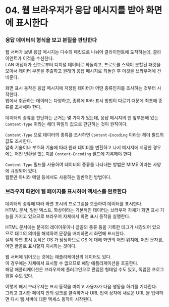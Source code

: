 # 04. 웹 브라우저가 응답 메시지를 받아 화면에 표시한다 

### 응답 데이터의 형식을 보고 본질을 판단한다

웹 서버가 보낸 응답 메시지는 다수의 패킷으로 나뉘어 클라이언트에 도착하는데, 클라이언트가 이것을 수신한다.  
LAN 어댑터가 신호로부터 디지털 데이터로 되돌리고, 프로토콜 스택이 분할된 패킷을 모아서 데이터 부분을 추출하고 원래의 응답 메시지로 되돌린 후 이것을 브라우저에 건네준다.

화면 표시 동작은 응답 메시지에 저장된 데이터가 어떤 종류인지를 조사하는 것부터 시작한다.  
웹에서 취급하는 데이터는 다양하고, 종류에 따라 표시 방법이 다르기 때문에 최초에 종류를 조사해야 한다.

데이터의 종류를 판단하는 근거는 몇 가지가 있는데, 응답 메시지의 맨 앞부분에 있는 `Content-Type` 이라는 헤더 파일의 값으로 판단하는 것이 원칙이다.

`Content-Type` 으로 데이터의 종류를 조사하면 `Content-Encoding` 이라는 헤더 필드의 값도 조사한다.  
압축 기술이나 부호화 기술에 따라 원래 데이터를 변환하고 나서 메시지에 저장한 경우에는 어떤 변환을 했는지를 `Content-Encoding` 필드에 기록해야 한다.

`Content-Type` 필드를 사용하여 데이터의 종류를 나타내는 방법은 MIME 이라는 사양에 규정되어 있다.  
웹뿐만 아니라 메일 등에서도 사용하는 일반적인 방법이다.

### 브라우저 화면에 웹 페이지를 표시하여 액세스를 완료한다

데이터의 종류에 따라 화면 표시의 프로그램을 호출하여 데이터를 표시한다.  
HTML 문서, 일반 텍스트, 화상이라는 기본적인 데이터는 브라우저 자체가 화면 표시 기능을 가지고 있으므로 브라우저 자체에서 화면 표시 동작을 실행한다.

HTML 문서에는 문자의 레이아웃이나 글꼴의 종류 등을 기록한 태그가 내장되어 있으므로 태그의 의미를 해석하여 문장을 배치하면서 화면에 표시한다.  
실제 화면 표시 동작은 OS 가 담당하므로 OS 에 대해 화면의 어떤 위치에, 어떤 문자를, 어떤 글꼴로 표시할지 지시하는 것이다.

웹 서버에 읽어오는 것에는 애플리케이션의 데이터도 있다.  
이 경우에는 자체에서 표시할 수 없으므로 해당 애플리케이션을 호출한다.  
해당 애플리케이션은 브라우저에 플러그인으로 편입된 형태일 수도 있고, 독립된 프로그램일 수도 있다.

이렇게 해서 브라우저는 표시 동작을 마치고 사용자가 다음 행동을 하기를 기다린다.  
그리고 표시한 페이지 안의 링크를 클릭하거나 URL 입력 상자에 새로운 URL 을 입력하면 다시 웹 서버에 대한 액세스 동작이 시작된다.